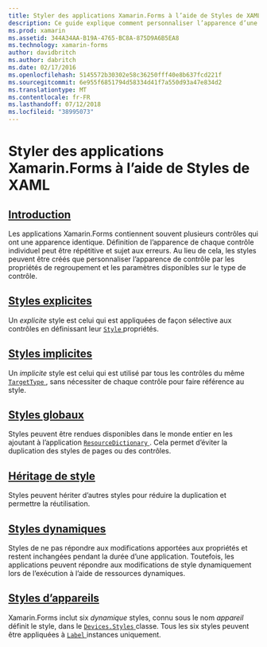 ```yaml
---
title: Styler des applications Xamarin.Forms à l’aide de Styles de XAML
description: Ce guide explique comment personnaliser l’apparence d’une application Xamarin.Forms à l’aide de styles XAML.
ms.prod: xamarin
ms.assetid: 344A34AA-B19A-4765-BC8A-875D9A6B5EA8
ms.technology: xamarin-forms
author: davidbritch
ms.author: dabritch
ms.date: 02/17/2016
ms.openlocfilehash: 5145572b30302e58c36250fff40e8b637fcd221f
ms.sourcegitcommit: 6e955f6851794d58334d41f7a550d93a47e834d2
ms.translationtype: MT
ms.contentlocale: fr-FR
ms.lasthandoff: 07/12/2018
ms.locfileid: "38995073"
---
```

# <a name="styling-xamarinforms-apps-using-xaml-styles"></a>Styler des applications Xamarin.Forms à l’aide de Styles de XAML

## <a name="introductionintroductionmd"></a>[Introduction](introduction.md)

Les applications Xamarin.Forms contiennent souvent plusieurs contrôles qui ont une apparence identique. Définition de l’apparence de chaque contrôle individuel peut être répétitive et sujet aux erreurs. Au lieu de cela, les styles peuvent être créés que personnaliser l’apparence de contrôle par les propriétés de regroupement et les paramètres disponibles sur le type de contrôle.

## <a name="explicit-stylesexplicitmd"></a>[Styles explicites](explicit.md)

Un *explicite* style est celui qui est appliquées de façon sélective aux contrôles en définissant leur [ `Style` ](xref:Xamarin.Forms.VisualElement.Style) propriétés.

## <a name="implicit-stylesimplicitmd"></a>[Styles implicites](implicit.md)

Un *implicite* style est celui qui est utilisé par tous les contrôles du même [ `TargetType` ](xref:Xamarin.Forms.Style.TargetType), sans nécessiter de chaque contrôle pour faire référence au style.

## <a name="global-stylesapplicationmd"></a>[Styles globaux](application.md)

Styles peuvent être rendues disponibles dans le monde entier en les ajoutant à l’application [ `ResourceDictionary` ](xref:Xamarin.Forms.ResourceDictionary). Cela permet d’éviter la duplication des styles de pages ou des contrôles.

## <a name="style-inheritanceinheritancemd"></a>[Héritage de style](inheritance.md)

Styles peuvent hériter d’autres styles pour réduire la duplication et permettre la réutilisation.

## <a name="dynamic-stylesdynamicmd"></a>[Styles dynamiques](dynamic.md)

Styles de ne pas répondre aux modifications apportées aux propriétés et restent inchangées pendant la durée d’une application. Toutefois, les applications peuvent répondre aux modifications de style dynamiquement lors de l’exécution à l’aide de ressources dynamiques.

## <a name="device-stylesdevicemd"></a>[Styles d’appareils](device.md)

Xamarin.Forms inclut six *dynamique* styles, connu sous le nom *appareil* définit le style, dans le [ `Devices.Styles` ](xref:Xamarin.Forms.Device.Styles) classe. Tous les six styles peuvent être appliquées à [ `Label` ](xref:Xamarin.Forms.Label) instances uniquement.
